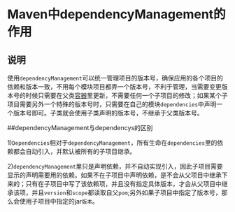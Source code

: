# Maven中dependencyManagement的作用

## 说明

使用`dependencyManagement`可以统一管理项目的版本号，确保应用的各个项目的依赖和版本一致，不用每个模块项目都弄一个版本号，不利于管理，当需要变更版本号的时候只需要在父类[容器](https://cloud.tencent.com/product/tke?from=10680)里更新，不需要任何一个子项目的修改；如果某个子项目需要另外一个特殊的版本号时，只需要在自己的模块`dependencies`中声明一个版本号即可。子类就会使用子类声明的版本号，不继承于父类版本号。

##dependencyManagement与dependencys的区别

1)`Dependencies`相对于`dependencyManagement`，所有生命在`dependencies`里的依赖都会自动引入，并默认被所有的子项目继承。

2)`dependencyManagement`里只是声明依赖，并不自动实现引入，因此子项目需要显示的声明需要用的依赖。如果不在子项目中声明依赖，是不会从父项目中继承下来的；只有在子项目中写了该依赖项，并且没有指定具体版本，才会从父项目中继承该项，并且`version`和`scope`都读取自父`pom`;另外如果子项目中指定了版本号，那么会使用子项目中指定的jar`版本`。